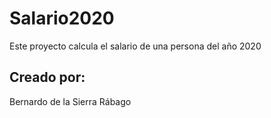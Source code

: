 # Salario2020
Este proyecto calcula el salario de una persona del año 2020

## Creado por:

Bernardo de la Sierra Rábago
